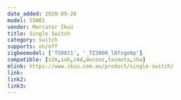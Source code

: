 ```yaml
---
date_added: 2020-09-20
model: SSW01
vendor: Mercator Ikuü
title: Single Switch
category: switch
supports: on/off
zigbeemodel: ['TS0011', '_TZ3000_l8fsgo6p']
compatible: [z2m,iob,z4d,deconz,tasmota,zha]
mlink: https://www.ikuu.com.au/product/single-switch/
link: 
link2: 
link3: 
---
```

